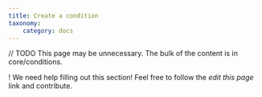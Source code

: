 ```yaml
---
title: Create a condition
taxonomy:
    category: docs
---
```



// TODO This page may be unnecessary. The bulk of the content is in 
core/conditions.


! We need help filling out this section! Feel free to follow the *edit this page* link and contribute.
